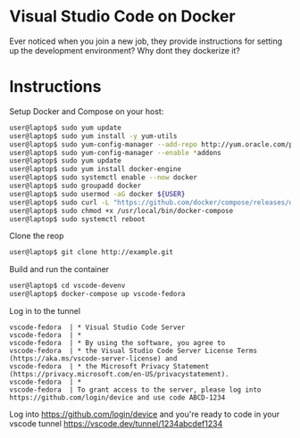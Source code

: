 # Visual Studio Code on Docker
Ever noticed when you join a new job, they provide instructions for setting up the development environment? Why dont they dockerize it?

# Instructions

Setup Docker and Compose on your host:

```bash
user@laptop$ sudo yum update
user@laptop$ sudo yum install -y yum-utils
user@laptop$ sudo yum-config-manager --add-repo http://yum.oracle.com/public-yum-ol7.repo
user@laptop$ sudo yum-config-manager --enable *addons
user@laptop$ sudo yum update
user@laptop$ sudo yum install docker-engine
user@laptop$ sudo systemctl enable --now docker
user@laptop$ sudo groupadd docker
user@laptop$ sudo usermod -aG docker ${USER}
user@laptop$ sudo curl -L "https://github.com/docker/compose/releases/download/v2.20.2/docker-compose-linux-$(uname -m)" -o /usr/local/bin/docker-compose
user@laptop$ sudo chmod +x /usr/local/bin/docker-compose
user@laptop$ sudo systemctl reboot
```

Clone the reop

```bash
user@laptop$ git clone http://example.git
```

Build and run the container

```bash
user@laptop$ cd vscode-devenv
user@laptop$ docker-compose up vscode-fedora
```

Log in to the tunnel

```text
vscode-fedora  | * Visual Studio Code Server
vscode-fedora  | *
vscode-fedora  | * By using the software, you agree to
vscode-fedora  | * the Visual Studio Code Server License Terms (https://aka.ms/vscode-server-license) and
vscode-fedora  | * the Microsoft Privacy Statement (https://privacy.microsoft.com/en-US/privacystatement).
vscode-fedora  | *
vscode-fedora  | To grant access to the server, please log into https://github.com/login/device and use code ABCD-1234
```

Log into https://github.com/login/device and you're ready to code in your vscode tunnel https://vscode.dev/tunnel/1234abcdef1234
